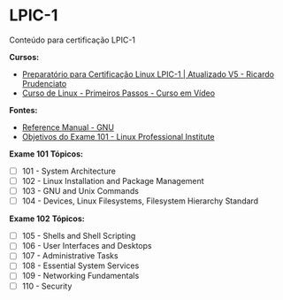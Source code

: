 # LPIC-1
Conteúdo para certificação LPIC-1

**Cursos:**
* [Preparatório para Certificação Linux LPIC-1 | Atualizado V5 - Ricardo Prudenciato](https://www.udemy.com/course/curso-online-certificacao-linux-lpic1-comptia/)
* [Curso de Linux - Primeiros Passos - Curso em Vídeo](https://www.youtube.com/playlist?list=PLHz_AreHm4dlIXleu20uwPWFOSswqLYbV)

**Fontes:**
* [Reference Manual - GNU](https://www.gnu.org/software/bash/manual/bash.html)
* [Objetivos do Exame 101 - Linux Professional Institute](https://www.lpi.org/pt/our-certifications/exam-101-objectives)

**Exame 101**
**Tópicos:**

- [ ] 101 - System Architecture
- [ ] 102 - Linux Installation and Package Management
- [ ] 103 - GNU and Unix Commands
- [ ] 104 - Devices, Linux Filesystems, Filesystem Hierarchy Standard

**Exame 102**
**Tópicos:**
- [ ] 105 - Shells and Shell Scripting
- [ ] 106 - User Interfaces and Desktops
- [ ] 107 - Administrative Tasks
- [ ] 108 - Essential System Services
- [ ] 109 - Networking Fundamentals
- [ ] 110 - Security
